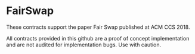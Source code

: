 # FairSwap

These contracts support the paper Fair Swap published at ACM CCS 2018.

All contracts provided in this github are a proof of concept implementation and are not audited for implementation bugs. 
Use with caution.
